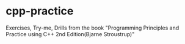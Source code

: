 # cpp-practice
Exercises, Try-me, Drills from the book "Programming Principles and Practice using C++ 2nd Edition(Bjarne Stroustrup)"
